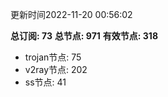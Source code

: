 更新时间2022-11-20 00:56:02

**总订阅: 73**
**总节点: 971**
**有效节点: 318**
- trojan节点: 75
- v2ray节点: 202
- ss节点: 41
